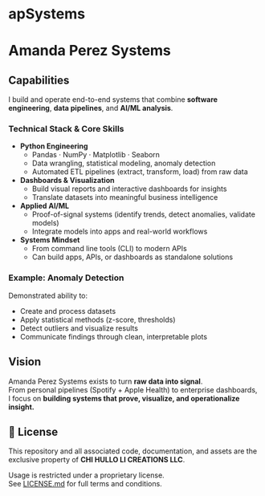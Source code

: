 # apSystems
# Amanda Perez Systems

## Capabilities

I build and operate end-to-end systems that combine **software engineering**, **data pipelines**, and **AI/ML analysis**.  

### Technical Stack & Core Skills
- **Python Engineering**
  - Pandas · NumPy · Matplotlib · Seaborn  
  - Data wrangling, statistical modeling, anomaly detection  
  - Automated ETL pipelines (extract, transform, load) from raw data  
- **Dashboards & Visualization**
  - Build visual reports and interactive dashboards for insights  
  - Translate datasets into meaningful business intelligence  
- **Applied AI/ML**
  - Proof-of-signal systems (identify trends, detect anomalies, validate models)  
  - Integrate models into apps and real-world workflows  
- **Systems Mindset**
  - From command line tools (CLI) to modern APIs  
  - Can build apps, APIs, or dashboards as standalone solutions  

### Example: Anomaly Detection
Demonstrated ability to:  
- Create and process datasets  
- Apply statistical methods (z-score, thresholds)  
- Detect outliers and visualize results  
- Communicate findings through clean, interpretable plots  

## Vision
Amanda Perez Systems exists to turn **raw data into signal**.  
From personal pipelines (Spotify + Apple Health) to enterprise dashboards,  
I focus on **building systems that prove, visualize, and operationalize insight.**


## 📄 License

This repository and all associated code, documentation, and assets are the exclusive property of **CHI HULLO LI CREATIONS LLC**.  

Usage is restricted under a proprietary license.  
See [LICENSE.md](./LICENSE.md) for full terms and conditions.  
